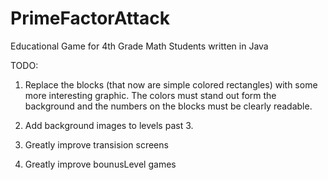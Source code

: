 # PrimeFactorAttack
Educational Game for 4th Grade Math Students written in Java

TODO:
  1) Replace the blocks (that now are simple colored rectangles) with some more interesting graphic. 
      The colors must stand out form the background and the numbers on the blocks must be clearly readable.
      
  2) Add background images to levels past 3.
  
  3) Greatly improve transision screens
  4) Greatly improve bounusLevel games
